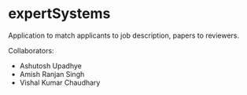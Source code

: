# expertSystems
Application to match applicants to job description, papers to reviewers. 

Collaborators: 
  - Ashutosh Upadhye
  - Amish Ranjan Singh
  - Vishal Kumar Chaudhary
